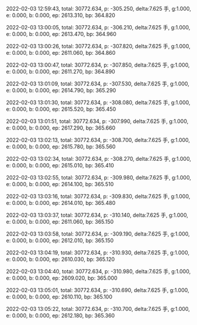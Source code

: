 2022-02-03 12:59:43, total: 30772.634, p: -305.250, delta:7.625 手, g:1.000, e: 0.000, b: 0.000, ep: 2613.310, bp: 364.820

2022-02-03 13:00:05, total: 30772.634, p: -306.210, delta:7.625 手, g:1.000, e: 0.000, b: 0.000, ep: 2613.470, bp: 364.960

2022-02-03 13:00:26, total: 30772.634, p: -307.820, delta:7.625 手, g:1.000, e: 0.000, b: 0.000, ep: 2611.060, bp: 364.860

2022-02-03 13:00:47, total: 30772.634, p: -307.850, delta:7.625 手, g:1.000, e: 0.000, b: 0.000, ep: 2611.270, bp: 364.890

2022-02-03 13:01:09, total: 30772.634, p: -307.530, delta:7.625 手, g:1.000, e: 0.000, b: 0.000, ep: 2614.790, bp: 365.290

2022-02-03 13:01:30, total: 30772.634, p: -308.080, delta:7.625 手, g:1.000, e: 0.000, b: 0.000, ep: 2615.520, bp: 365.450

2022-02-03 13:01:51, total: 30772.634, p: -307.990, delta:7.625 手, g:1.000, e: 0.000, b: 0.000, ep: 2617.290, bp: 365.660

2022-02-03 13:02:13, total: 30772.634, p: -308.700, delta:7.625 手, g:1.000, e: 0.000, b: 0.000, ep: 2615.780, bp: 365.560

2022-02-03 13:02:34, total: 30772.634, p: -308.270, delta:7.625 手, g:1.000, e: 0.000, b: 0.000, ep: 2615.010, bp: 365.410

2022-02-03 13:02:55, total: 30772.634, p: -309.980, delta:7.625 手, g:1.000, e: 0.000, b: 0.000, ep: 2614.100, bp: 365.510

2022-02-03 13:03:16, total: 30772.634, p: -309.830, delta:7.625 手, g:1.000, e: 0.000, b: 0.000, ep: 2614.010, bp: 365.480

2022-02-03 13:03:37, total: 30772.634, p: -310.140, delta:7.625 手, g:1.000, e: 0.000, b: 0.000, ep: 2611.060, bp: 365.150

2022-02-03 13:03:58, total: 30772.634, p: -309.190, delta:7.625 手, g:1.000, e: 0.000, b: 0.000, ep: 2612.010, bp: 365.150

2022-02-03 13:04:19, total: 30772.634, p: -310.930, delta:7.625 手, g:1.000, e: 0.000, b: 0.000, ep: 2610.030, bp: 365.120

2022-02-03 13:04:40, total: 30772.634, p: -310.980, delta:7.625 手, g:1.000, e: 0.000, b: 0.000, ep: 2609.020, bp: 365.000

2022-02-03 13:05:01, total: 30772.634, p: -310.690, delta:7.625 手, g:1.000, e: 0.000, b: 0.000, ep: 2610.110, bp: 365.100

2022-02-03 13:05:22, total: 30772.634, p: -310.700, delta:7.625 手, g:1.000, e: 0.000, b: 0.000, ep: 2612.180, bp: 365.360